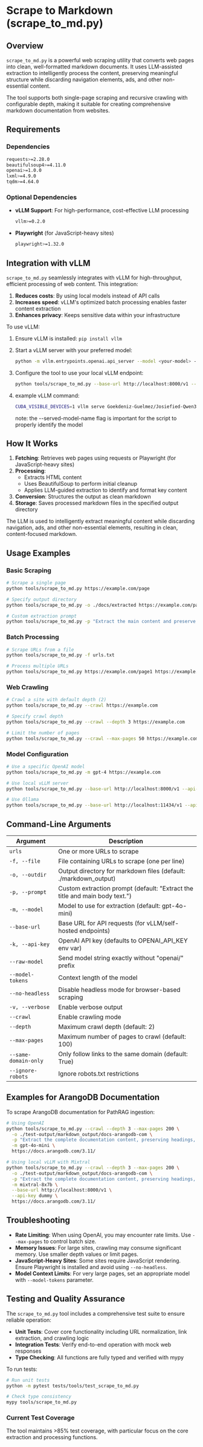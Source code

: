 # Scrape to Markdown (scrape_to_md.py)

## Overview

`scrape_to_md.py` is a powerful web scraping utility that converts web pages into clean, well-formatted markdown documents. It uses LLM-assisted extraction to intelligently process the content, preserving meaningful structure while discarding navigation elements, ads, and other non-essential content.

The tool supports both single-page scraping and recursive crawling with configurable depth, making it suitable for creating comprehensive markdown documentation from websites.

## Requirements

### Dependencies

```bash
requests>=2.28.0
beautifulsoup4>=4.11.0
openai>=1.0.0
lxml>=4.9.0
tqdm>=4.64.0
```

### Optional Dependencies

- **vLLM Support**: For high-performance, cost-effective LLM processing

  ```bash
  vllm>=0.2.0
  ```

- **Playwright** (for JavaScript-heavy sites)

  ```bash
  playwright>=1.32.0
  ```

## Integration with vLLM

`scrape_to_md.py` seamlessly integrates with vLLM for high-throughput, efficient processing of web content. This integration:

1. **Reduces costs**: By using local models instead of API calls
2. **Increases speed**: vLLM's optimized batch processing enables faster content extraction
3. **Enhances privacy**: Keeps sensitive data within your infrastructure

To use vLLM:

1. Ensure vLLM is installed: `pip install vllm`
2. Start a vLLM server with your preferred model:

   ```bash
   python -m vllm.entrypoints.openai.api_server --model <your-model> --port 8000
   ```

3. Configure the tool to use your local vLLM endpoint:

   ```bash
   python tools/scrape_to_md.py --base-url http://localhost:8000/v1 --api-key dummy <url>
   ```

4. example vLLM command:

   ```bash
   CUDA_VISIBLE_DEVICES=1 vllm serve Goekdeniz-Guelmez/Josiefied-Qwen3-8B-abliterated-v1 --enable-reasoning --reasoning-parser deepseek_r1 --max-model-len 40960 --host 0.0.0.0 --port 8345 --served-model-name Josiefied-Qwen3-8B-abliterated-v1
   ```

   note: the --served-model-name flag is important for the script to properly identify the model

## How It Works

1. **Fetching**: Retrieves web pages using requests or Playwright (for JavaScript-heavy sites)
2. **Processing**:
   - Extracts HTML content
   - Uses BeautifulSoup to perform initial cleanup
   - Applies LLM-guided extraction to identify and format key content
3. **Conversion**: Structures the output as clean markdown
4. **Storage**: Saves processed markdown files in the specified output directory

The LLM is used to intelligently extract meaningful content while discarding navigation, ads, and other non-essential elements, resulting in clean, content-focused markdown.

## Usage Examples

### Basic Scraping

```bash
# Scrape a single page
python tools/scrape_to_md.py https://example.com/page

# Specify output directory
python tools/scrape_to_md.py -o ./docs/extracted https://example.com/page

# Custom extraction prompt
python tools/scrape_to_md.py -p "Extract the main content and preserve code examples" https://example.com/page
```

### Batch Processing

```bash
# Scrape URLs from a file
python tools/scrape_to_md.py -f urls.txt

# Process multiple URLs
python tools/scrape_to_md.py https://example.com/page1 https://example.com/page2
```

### Web Crawling

```bash
# Crawl a site with default depth (2)
python tools/scrape_to_md.py --crawl https://example.com

# Specify crawl depth
python tools/scrape_to_md.py --crawl --depth 3 https://example.com

# Limit the number of pages
python tools/scrape_to_md.py --crawl --max-pages 50 https://example.com
```

### Model Configuration

```bash
# Use a specific OpenAI model
python tools/scrape_to_md.py -m gpt-4 https://example.com

# Use local vLLM server
python tools/scrape_to_md.py --base-url http://localhost:8000/v1 --api-key dummy -m mistral-7b https://example.com

# Use Ollama
python tools/scrape_to_md.py --base-url http://localhost:11434/v1 --api-key ollama --raw-model mistral https://example.com
```

## Command-Line Arguments

| Argument | Description |
|----------|-------------|
| `urls` | One or more URLs to scrape |
| `-f, --file` | File containing URLs to scrape (one per line) |
| `-o, --outdir` | Output directory for markdown files (default: ./markdown_output) |
| `-p, --prompt` | Custom extraction prompt (default: "Extract the title and main body text.") |
| `-m, --model` | Model to use for extraction (default: gpt-4o-mini) |
| `--base-url` | Base URL for API requests (for vLLM/self-hosted endpoints) |
| `-k, --api-key` | OpenAI API key (defaults to OPENAI_API_KEY env var) |
| `--raw-model` | Send model string exactly without "openai/" prefix |
| `--model-tokens` | Context length of the model |
| `--no-headless` | Disable headless mode for browser-based scraping |
| `-v, --verbose` | Enable verbose output |
| `--crawl` | Enable crawling mode |
| `--depth` | Maximum crawl depth (default: 2) |
| `--max-pages` | Maximum number of pages to crawl (default: 100) |
| `--same-domain-only` | Only follow links to the same domain (default: True) |
| `--ignore-robots` | Ignore robots.txt restrictions |

## Examples for ArangoDB Documentation

To scrape ArangoDB documentation for PathRAG ingestion:

```bash
# Using OpenAI
python tools/scrape_to_md.py --crawl --depth 3 --max-pages 200 \
  -o ./test-output/markdown_output/docs-arangodb-com \
  -p "Extract the complete documentation content, preserving headings, code blocks, and technical details." \
  -m gpt-4o-mini \
  https://docs.arangodb.com/3.11/

# Using local vLLM with Mixtral
python tools/scrape_to_md.py --crawl --depth 3 --max-pages 200 \
  -o ./test-output/markdown_output/docs-arangodb-com \
  -p "Extract the complete documentation content, preserving headings, code blocks, and technical details." \
  -m mixtral-8x7b \
  --base-url http://localhost:8000/v1 \
  --api-key dummy \
  https://docs.arangodb.com/3.11/
```

## Troubleshooting

- **Rate Limiting**: When using OpenAI, you may encounter rate limits. Use `--max-pages` to control batch size.
- **Memory Issues**: For large sites, crawling may consume significant memory. Use smaller depth values or limit pages.
- **JavaScript-Heavy Sites**: Some sites require JavaScript rendering. Ensure Playwright is installed and avoid using `--no-headless`.
- **Model Context Limits**: For very large pages, set an appropriate model with `--model-tokens` parameter.

## Testing and Quality Assurance

The `scrape_to_md.py` tool includes a comprehensive test suite to ensure reliable operation:

- **Unit Tests**: Cover core functionality including URL normalization, link extraction, and crawling logic
- **Integration Tests**: Verify end-to-end operation with mock web responses
- **Type Checking**: All functions are fully typed and verified with mypy

To run tests:

```bash
# Run unit tests
python -m pytest tests/tools/test_scrape_to_md.py

# Check type consistency
mypy tools/scrape_to_md.py
```

### Current Test Coverage

The tool maintains >85% test coverage, with particular focus on the core extraction and processing functions.
